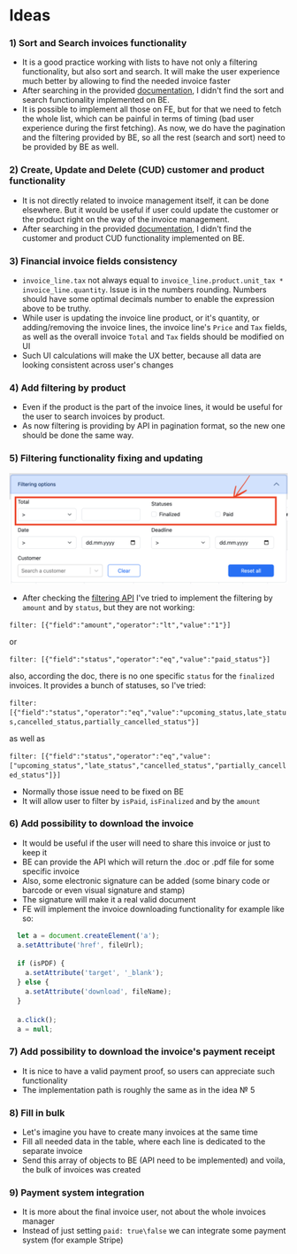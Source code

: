 # Ideas

### 1) Sort and Search invoices functionality

- It is a good practice working with lists to have not only a filtering functionality, but also sort and search.
It will make the user experience much better by allowing to find the needed invoice faster
- After searching in the provided [documentation](https://pennylane.readme.io/docs/getting-started), 
I didn't find the sort and search functionality implemented on BE.
- It is possible to implement all those on FE, but for that we need to fetch the whole list, which can be painful
in terms of timing (bad user experience during the first fetching). As now, we do have the pagination and the filtering
provided by BE, so all the rest (search and sort) need to be provided by BE as well.

### 2) Create, Update and Delete (CUD) customer and product functionality

- It is not directly related to invoice management itself, it can be done elsewhere. But it would be useful
if user could update the customer or the product right on the way of the invoice management.
- After searching in the provided [documentation](https://pennylane.readme.io/docs/getting-started),
I didn't find the customer and product CUD functionality implemented on BE.

### 3) Financial invoice fields consistency

- `invoice_line.tax` not always equal to `invoice_line.product.unit_tax * invoice_line.quantity`.
Issue is in the numbers rounding. Numbers should have some optimal decimals number to enable the expression above to be truthy.
- While user is updating the invoice line product, or it's quantity, or adding/removing the invoice lines,
the invoice line's `Price` and `Tax` fields, as well as the overall invoice `Total` and `Tax` fields should be modified on UI
- Such UI calculations will make the UX better, because all data are looking consistent across user's changes

### 4) Add filtering by product

- Even if the product is the part of the invoice lines, it would be useful for the user to search invoices by product.
- As now filtering is providing by API in pagination format, so the new one should be done the same way.

### 5) Filtering functionality fixing and updating

![filtering API issues](./API_issues.png)

- After checking the [filtering API](https://pennylane.readme.io/docs/filter-my-invoices) I've tried to implement the filtering
by `amount` and by `status`, but they are not working: 

``` filter: [{"field":"amount","operator":"lt","value":"1"}] ```

or

``` filter: [{"field":"status","operator":"eq","value":"paid_status"}] ```

also, according the doc, there is no one specific `status` for the `finalized` invoices. It provides a bunch of statuses, so I've tried:

``` filter: [{"field":"status","operator":"eq","value":"upcoming_status,late_status,cancelled_status,partially_cancelled_status"}] ```

as well as

``` filter: [{"field":"status","operator":"eq","value":["upcoming_status","late_status","cancelled_status","partially_cancelled_status"]}] ```

- Normally those issue need to be fixed on BE
- It will allow user to filter by `isPaid`, `isFinalized` and by the `amount`

### 6) Add possibility to download the invoice

- It would be useful if the user will need to share this invoice or just to keep it
- BE can provide the API which will return the .doc or .pdf file for some specific invoice
- Also, some electronic signature can be added (some binary code or barcode or even visual signature and stamp)
- The signature will make it a real valid document
- FE will implement the invoice downloading functionality for example like so:

```js
  let a = document.createElement('a');
  a.setAttribute('href', fileUrl);

  if (isPDF) {
    a.setAttribute('target', '_blank');
  } else {
    a.setAttribute('download', fileName);
  }

  a.click();
  a = null;
```

### 7) Add possibility to download the invoice's payment receipt

- It is nice to have a valid payment proof, so users can appreciate such functionality
- The implementation path is roughly the same as in the idea № 5

### 8) Fill in bulk

- Let's imagine you have to create many invoices at the same time
- Fill all needed data in the table, where each line is dedicated to the separate invoice
- Send this array of objects to BE (API need to be implemented) and voila, the bulk of invoices was created

### 9) Payment system integration

- It is more about the final invoice user, not about the whole invoices manager
- Instead of just setting `paid: true\false` we can integrate some payment system (for example Stripe)
